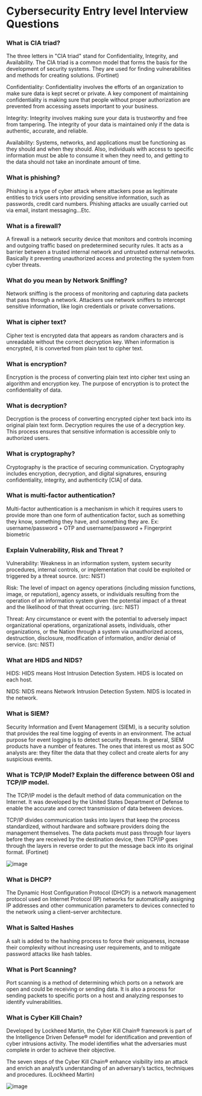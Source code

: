 # Cybersecurity Entry level Interview Questions #

### What is CIA triad?
The three letters in "CIA triad" stand for Confidentiality, Integrity, and Availability. The CIA triad is a common model that forms the basis for the development of security systems. They are used for finding vulnerabilities and methods for creating solutions. (Fortinet)

Confidentiality: Confidentiality involves the efforts of an organization to make sure data is kept secret or private. A key component of maintaining confidentiality is making sure that people without proper authorization are prevented from accessing assets important to your business.

Integrity: Integrity involves making sure your data is trustworthy and free from tampering. The integrity of your data is maintained only if the data is authentic, accurate, and reliable.

Availability: Systems, networks, and applications must be functioning as they should and when they should. Also, individuals with access to specific information must be able to consume it when they need to, and getting to the data should not take an inordinate amount of time.

### What is phishing?  ###

Phishing is a type of cyber attack where attackers pose as legitimate entities to trick users into providing sensitive information, such as passwords, credit card numbers. Phishing attacks are usually carried out via email, instant messaging...Etc.

### What is a firewall?

A firewall is a network security device that monitors and controls incoming and outgoing traffic based on predetermined security rules. It acts as a barrier between a trusted internal network and untrusted external networks. Basically it preventing unauthorized access and protecting the system from cyber threats.


### What do you mean by Network Sniffing?
Network sniffing is the process of monitoring and capturing data packets that pass through a network. Attackers use network sniffers to intercept sensitive information, like login credentials or private conversations.


### What is cipher text?
Cipher text is encrypted data that appears as random characters and is unreadable without the correct decryption key. When information is encrypted, it is converted from plain text to cipher text.

### What is encryption?

Encryption is the process of converting plain text into cipher text using an algorithm and encryption key. The purpose of encryption is to protect the confidentiality of data.

### What is decryption?
Decryption is the process of converting encrypted cipher text back into its original plain text form. Decryption requires the use of a decryption key. This process ensures that sensitive information is accessible only to authorized users.

### What is cryptography?
Cryptography is the practice of securing communication. Cryptography includes encryption, decryption, and digital signatures, ensuring confidentiality, integrity, and authenticity [CIA] of data.


### What is multi-factor authentication?
Multi-factor authentication is a mechanism in which it requires users to provide more than one form of authentication factor, such as something they know, something they have, and something they are. Ex:  username/password + OTP   and username/password + Fingerprint biometric

 
### Explain Vulnerability, Risk and Threat ? 

Vulnerability: Weakness in an information system, system security procedures, internal controls, or implementation that could be exploited or triggered by a threat source. (src: NIST)

Risk: The level of impact on agency operations (including mission functions, image, or reputation), agency assets, or individuals resulting from the operation of an information system given the potential impact of a threat and the likelihood of that threat occurring. (src: NIST)

Threat: Any circumstance or event with the potential to adversely impact organizational operations, organizational assets, individuals, other organizations, or the Nation through a system via unauthorized access, destruction, disclosure, modification of information, and/or denial of service. (src: NIST)

### What are HIDS and NIDS?
HIDS: HIDS means Host Intrusion Detection System. HIDS is located on each host.

NIDS: NIDS means Network Intrusion Detection System. NIDS is located in the network.

### What is SIEM?
Security Information and Event Management (SIEM), is a security solution that provides the real time logging of events in an environment. The actual purpose for event logging is to detect security threats.
In general, SIEM products have a number of features. The ones that interest us most as SOC analysts are: they filter the data that they collect and create alerts for any suspicious events. 

### What is TCP/IP Model? Explain the difference between OSI and TCP/IP model.
The TCP/IP model is the default method of data communication on the Internet. It was developed by the United States Department of Defense to enable the accurate and correct transmission of data between devices.

TCP/IP divides communication tasks into layers that keep the process standardized, without hardware and software providers doing the management themselves. The data packets must pass through four layers before they are received by the destination device, then TCP/IP goes through the layers in reverse order to put the message back into its original format. (Fortinet)

![image](https://github.com/user-attachments/assets/3a3b4cfe-8da5-45e0-a31f-4d4c5466399e)

### What is DHCP?
The Dynamic Host Configuration Protocol (DHCP) is a network management protocol used on Internet Protocol (IP) networks for automatically assigning IP addresses and other communication parameters to devices connected to the network using a client–server architecture.

### What is Salted Hashes
A salt is added to the hashing process to force their uniqueness, increase their complexity without increasing user requirements, and to mitigate password attacks like hash tables.

### What is Port Scanning?
Port scanning is a method of determining which ports on a network are open and could be receiving or sending data. It is also a process for sending packets to specific ports on a host and analyzing responses to identify vulnerabilities.

### What is Cyber Kill Chain?
Developed by Lockheed Martin, the Cyber Kill Chain® framework is part of the Intelligence Driven Defense® model for identification and prevention of cyber intrusions activity. The model identifies what the adversaries must complete in order to achieve their objective.

The seven steps of the Cyber Kill Chain® enhance visibility into an attack and enrich an analyst’s understanding of an adversary’s tactics, techniques and procedures. (Lockheed Martin)

![image](https://github.com/user-attachments/assets/afd9b56c-b26c-449c-9494-591890479394)


